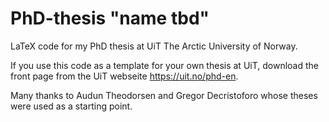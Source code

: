 # PhD-thesis "name tbd"

LaTeX code for my PhD thesis at UiT The Arctic University of Norway. 

If you use this code as a template for your own thesis at UiT, download the front page from the UiT webseite https://uit.no/phd-en. 

Many thanks to Audun Theodorsen and Gregor Decristoforo whose theses were used as a starting point. 